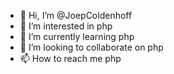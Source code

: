 - 👋 Hi, I’m @JoepColdenhoff
- 👀 I’m interested in php
- 🌱 I’m currently learning php
- 💞️ I’m looking to collaborate on php
- 📫 How to reach me php

<!---
JoepColdenhoff/JoepColdenhoff is a ✨ special ✨ repository because its `README.md` (this file) appears on your GitHub profile.
You can click the Preview link to take a look at your changes.
--->

